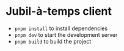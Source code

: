 # Jubil-à-temps client

- `pnpm install` to install dependencies
- `pnpm dev` to start the development server
- `pnpm build` to build the project
